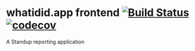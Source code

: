 # whatidid.app frontend [![Build Status](https://travis-ci.org/whatidid-app/frontend.svg?branch=master)](https://travis-ci.org/whatidid-app/frontend) [![codecov](https://codecov.io/gh/whatidid-app/frontend/branch/master/graph/badge.svg)](https://codecov.io/gh/whatidid-app/frontend)

A Standup reporting application
